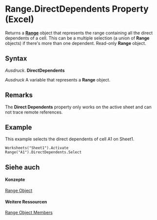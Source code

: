 
# Range.DirectDependents Property (Excel)

Returns a  **[Range](b8207778-0dcc-4570-1234-f130532cc8cd.md)** object that represents the range containing all the direct dependents of a cell. This can be a multiple selection (a union of **Range** objects) if there's more than one dependent. Read-only **Range** object.


## Syntax

 _Ausdruck_. **DirectDependents**

 _Ausdruck_ A variable that represents a **Range** object.


## Remarks

The  **Direct Dependents** property only works on the active sheet and can not trace remote references.


## Example

This example selects the direct dependents of cell A1 on Sheet1.


```
Worksheets("Sheet1").Activate 
Range("A1").DirectDependents.Select
```


## Siehe auch


#### Konzepte


[Range Object](b8207778-0dcc-4570-1234-f130532cc8cd.md)
#### Weitere Ressourcen


[Range Object Members](http://msdn.microsoft.com/library/4336bf81-1e63-7e44-1792-baf366a027a7%28Office.15%29.aspx)